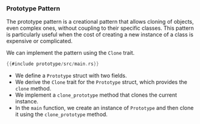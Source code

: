 ### Prototype Pattern

The prototype pattern is a creational pattern that allows cloning of objects, even complex ones, without coupling to their specific classes. This pattern is particularly useful when the cost of creating a new instance of a class is expensive or complicated.

We can implement the pattern using the `Clone` trait.

```rust
{{#include prototype/src/main.rs}}
```

- We define a `Prototype` struct with two fields.
- We derive the `Clone` trait for the `Prototype` struct, which provides the `clone` method.
- We implement a `clone_prototype` method that clones the current instance.
- In the `main` function, we create an instance of `Prototype` and then clone it using the `clone_prototype` method.